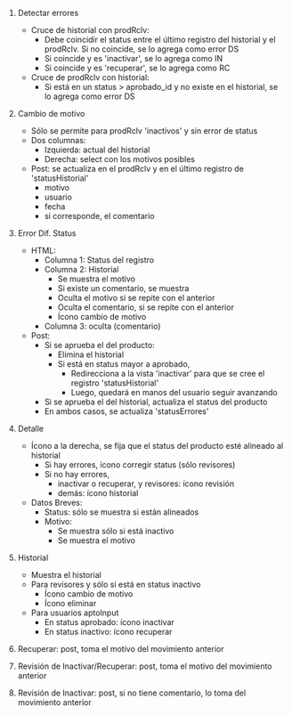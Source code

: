 1. Detectar errores
    - Cruce de historial con prodRclv:
        - Debe coincidir el status entre el último registro del historial y el prodRclv. Si no coincide, se lo agrega como error DS
        - Si coincide y es 'inactivar', se lo agrega como IN
        - Si coincide y es 'recuperar', se lo agrega como RC
    - Cruce de prodRclv con historial:
        - Si está en un status > aprobado_id y no existe en el historial, se lo agrega como error DS

2. Cambio de motivo
    - Sólo se permite para prodRclv 'inactivos' y sin error de status
    - Dos columnas:
        - Izquierda: actual del historial
        - Derecha: select con los motivos posibles
    - Post: se actualiza en el prodRclv y en el último registro de 'statusHistorial'
        - motivo
        - usuario
        - fecha
        - si corresponde, el comentario

3. Error Dif. Status
    - HTML:
        - Columna 1: Status del registro
        - Columna 2: Historial
            - Se muestra el motivo
            - Si existe un comentario, se muestra
            - Oculta el motivo si se repite con el anterior
            - Oculta el comentario, si se repite con el anterior
            - Ícono cambio de motivo
        - Columna 3: oculta (comentario)
    - Post:
        - Si se aprueba el del producto:
            - Elimina el historial
            - Si está en status mayor a aprobado,
                - Redirecciona a la vista 'inactivar' para que se cree el registro 'statusHistorial'
                - Luego, quedará en manos del usuario seguir avanzando
        - Si se aprueba el del historial, actualiza el status del producto
        - En ambos casos, se actualiza 'statusErrores'

4. Detalle
    - Ícono a la derecha, se fija que el status del producto esté alineado al historial
        - Si hay errores, ícono corregir status (sólo revisores)
        - Si no hay errores,
            - inactivar o recuperar, y revisores: ícono revisión
            - demás: ícono historial
    - Datos Breves:
        - Status: sólo se muestra si están alineados
        - Motivo:
            - Se muestra sólo si está inactivo
            - Se muestra el motivo

5. Historial
    - Muestra el historial
    - Para revisores y sólo si está en status inactivo
        - Ícono cambio de motivo
        - Ícono eliminar
    - Para usuarios aptoInput
        - En status aprobado: ícono inactivar
        - En status inactivo: ícono recuperar

6. Recuperar: post, toma el motivo del movimiento anterior

7. Revisión de Inactivar/Recuperar: post, toma el motivo del movimiento anterior

8. Revisión de Inactivar: post, si no tiene comentario, lo toma del movimiento anterior